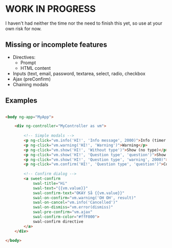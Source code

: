 # WORK IN PROGRESS

I haven't had neither the time nor the need to finish this yet, so use at your own risk for now.

## Missing or incomplete features

 - Directives:
   - Prompt
   - HTML content
 - Inputs (text, email, password, textarea, select, radio, checkbox
 - Ajax (preConfirm)
 - Chaining modals

## Examples

```html

<body ng-app="MyApp">

    <div ng-controller="MyController as vm">
        
        <!-- Simple modals -->
        <p ng-click="vm.info('HI!', 'Info message', 2000)">Info (timer 2s)</p>
        <p ng-click="vm.warning('HI!', 'Warning')">Warning</p>
        <p ng-click="vm.show('HI!', 'Without type')">Show (no type)</p>
        <p ng-click="vm.show('HI!', 'Question type', 'question')">Show (with type)</p>
        <p ng-click="vm.show('HI!', 'Question type', 'warning', 2000)">Show (with type and timer)</p>
        <p ng-click="vm.confirm('HI!', 'Question type', 'question')">Confirm</p>
        
        <!-- Confirm dialog -->
        <a sweet-confirm 
            swal-title="Hi" 
            swal-text="{{vm.value}}" 
            swal-confirm-text="OKAY Så {{vm.value}}" 
            swal-on-confirm="vm.warning('OH OH', result)" 
            swal-on-cancel="vm.info('Cancelled')" 
            swal-on-dismiss="vm.error(dismiss)"
            swal-pre-confirm="vm.ajax"
            swal-confirm-color="#ffF000">
            swal-confirm directive
        </a>
    </div>

</body>
```

